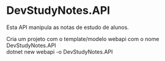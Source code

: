 # DevStudyNotes.API
 Esta API manipula as notas de estudo de alunos.

Cria um projeto com o template/modelo webapi  com o nome DevStudyNotes.API <br>
dotnet new webapi -o DevStudyNotes.API
